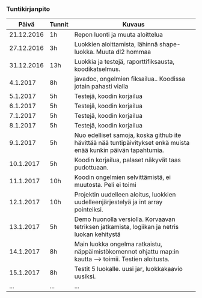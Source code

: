 ### Tuntikirjanpito
Päivä | Tunnit | Kuvaus
--------------- | ----- | ------
21.12.2016 | 1h | Repon luonti ja muuta aloittelua
27.12.2016 | 3h | Luokkien aloittamista, lähinnä shape-luokka. Muuta dl2 hommaa
31.12.2016 | 13h | Luokkia ja testejä, raporttifiksausta, koodikatselmus. 
4.1.2017 | 8h | javadoc, ongelmien fiksailua.. Koodissa jotain pahasti vialla
5.1.2017 | 5h | Testejä, koodin korjailua 
6.1.2017 | 5h | Testejä, koodin korjailua
7.1.2017 | 5h | Testejä, koodin korjailua
8.1.2017 | 5h | Testejä, koodin korjailua
9.1.2017 | 5h | Nuo edelliset samoja, koska github ite hävittää nää tuntipäivitykset enkä muista enää kunkin päivän tapahtumia.
10.1.2017 | 5h | Koodin korjailua, palaset näkyvät taas pudottuaan.
11.1.2017 | 10h | Koodin ongelmien selvittämistä, ei muutosta. Peli ei toimi
12.1.2017 | 10h | Projektin uudelleen aloitus, luokkien uudelleenjärjestelyä ja int array pointeiksi.
13.1.2017 | 5h | Demo huonolla versiolla. Korvaavan tetriksen jatkamista, logiikan ja netris luokan kehitystä
14.1.2017 | 8h | Main luokka ongelma ratkaistu, näppäimistökomennot ohjattu map:in kautta --> toimii. Testien aloitusta.
15.1.2017 | 8h | Testit 5 luokalle. uusi jar, luokkakaavio uusiksi.
... | ... | ...
